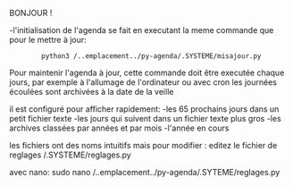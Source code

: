 
BONJOUR !

-l'initialisation de l'agenda se fait en executant la meme commande que pour le mettre à jour:

			python3 /..emplacement../py-agenda/.SYSTEME/misajour.py

Pour maintenir l'agenda à jour, cette commande doit être executée chaque jours, par exemple à l'allumage de l'ordinateur ou avec cron
les journées écoulées sont archivées à la date de la veille



il est configuré pour afficher rapidement:
-les 65 prochains jours dans un petit fichier texte 
-les jours qui suivent dans un fichier texte plus gros
-les archives classées par années et par mois
-l'année en cours

les fichiers ont des noms intuitifs mais pour modifier :
editez le fichier de reglages /.SYSTEME/reglages.py


avec nano:
			sudo nano /..emplacement../py-agenda/.SYTEME/reglages.py

